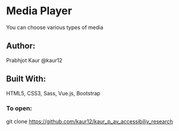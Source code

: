 # Media Player

You can choose various types of media


## Author:

Prabhjot Kaur @kaur12

## Built With: 

HTML5, CSS3, Sass, Vue.js, Bootstrap

### To open:
git clone https://github.com/kaur12/kaur_p_av_accessibiliy_research
